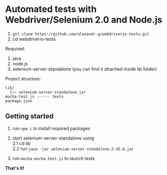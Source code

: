 # Automated tests with Webdriver/Selenium 2.0 and Node.js

1. `git clone https://github.com/alexandr-g/webdriverio-tests.git`
2. cd webdriverio-tests

Required: 

1) java <br>
2) node.js <br>
3) selenium-server-standalone (you can find it attached inside lib folder) <br>

Project structure:

```
lib/
  ├── selenium-server-standalone.jar
mocha-test.js ------ tests
package.json

```

## Getting started

1. run `npm i` to install required packages
2. start selenium-server-standalone using <br>
2.1	cd lib  <br>
2.2	run `java -jar selenium-server-standalone-2.45.0.jar` <br>

3. run `mocha mocha-test.js` to launch tests 
	


**That's it!**
